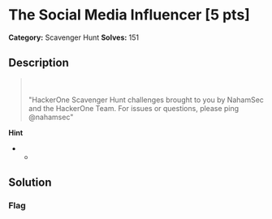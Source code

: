 # The Social Media Influencer [5 pts]

**Category:** Scavenger Hunt
**Solves:** 151

## Description
><br><br>"HackerOne Scavenger Hunt challenges brought to you by NahamSec and the HackerOne Team. For issues or questions, please ping @nahamsec"

**Hint**
* -

## Solution

### Flag

